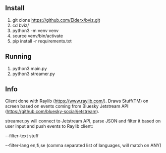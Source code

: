 ## Install
1. git clone https://github.com/Elderx/bviz.git
2. cd bviz/
3. python3 -m venv venv
4. source venv/bin/activate
5. pip install -r requirements.txt

## Running
1. python3 main.py
2. python3 streamer.py

## Info

Client done with Raylib (https://www.raylib.com/). Draws Stuff(TM) on screen based on events coming from Bluesky Jetstream API (https://github.com/bluesky-social/jetstream).

streamer.py will connect to Jetstream API, parse JSON and filter it based on user input and push events to Raylib client:

  --filter-text stuff
  
  --filter-lang en,fi,se (comma separated list of languages, will match on ANY)
